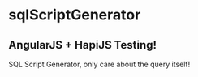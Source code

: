 sqlScriptGenerator
=======


AngularJS + HapiJS Testing!
--------------------------


SQL Script Generator, only care about the query itself!
